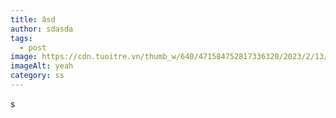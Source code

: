 ```yaml
---
title: âsd
author: sdasda
tags:
  - post
image: https://cdn.tuoitre.vn/thumb_w/640/471584752817336320/2023/2/13/tieu-su-ca-si-rose-blackpink-12-167628252304049682913.jpg
imageAlt: yeah
category: ss
---
```

s
